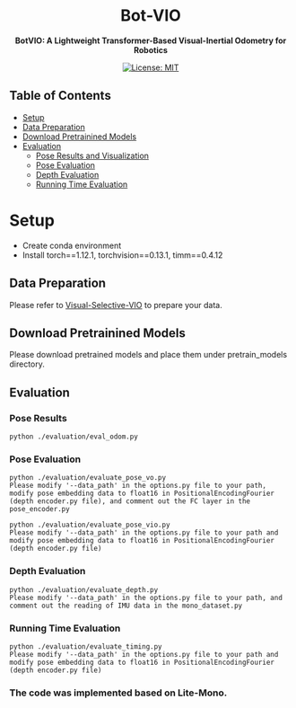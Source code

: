 <div id="top" align="center">
  
# Bot-VIO
**BotVIO: A Lightweight Transformer-Based Visual-Inertial Odometry for Robotics**
  
<a href="#license">
  <img alt="License: MIT" src="https://img.shields.io/badge/license-MIT-blue.svg"/>
</a>
</div>


## Table of Contents
- [Setup](#setup)
- [Data Preparation](#data-preparation)
- [Download Pretrainined Models](#download-pretrainined-models)
- [Evaluation](#evaluation)
  - [Pose Results and Visualization](#pose-results)
  - [Pose Evaluation](#pose-evaluation)
  - [Depth Evaluation](#depth-evaluation)
  - [Running Time Evaluation](#running-time-evaluation)

# Setup
- Create conda environment
- Install torch==1.12.1, torchvision==0.13.1, timm==0.4.12

## Data Preparation
Please refer to [Visual-Selective-VIO](https://github.com/mingyuyng/Visual-Selective-VIO) to prepare your data. 

## Download Pretrainined Models
Please download pretrained models and place them under pretrain_models directory.

## Evaluation
### Pose Results
    python ./evaluation/eval_odom.py
    
### Pose Evaluation
    python ./evaluation/evaluate_pose_vo.py
    Please modify '--data_path' in the options.py file to your path, modify pose embedding data to float16 in PositionalEncodingFourier (depth encoder.py file), and comment out the FC layer in the pose_encoder.py
    
    python ./evaluation/evaluate_pose_vio.py
    Please modify '--data_path' in the options.py file to your path and modify pose embedding data to float16 in PositionalEncodingFourier (depth encoder.py file) 

### Depth Evaluation
    python ./evaluation/evaluate_depth.py
    Please modify '--data_path' in the options.py file to your path, and comment out the reading of IMU data in the mono_dataset.py
    
### Running Time Evaluation
    python ./evaluation/evaluate_timing.py
    Please modify '--data_path' in the options.py file to your path and modify pose embedding data to float16 in PositionalEncodingFourier (depth encoder.py file) 

### The code was implemented based on Lite-Mono.
